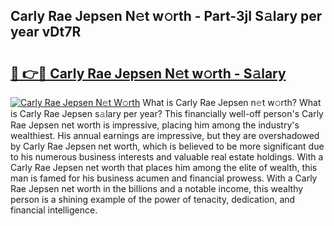 ## Carly Rae Jepsen N𝚎t w𝚘rth - Part-3jI S𝚊lary per year vDt7R

# <h2><a href="http://gc585t.nevu.top/?p=Carly+Rae+Jepsen">🔗 👉🔴 Carly Rae Jepsen N𝚎t w𝚘rth - S𝚊lary</a></h2>

[![Carly Rae Jepsen N𝚎t W𝚘rth](https://i.imgur.com/Oavwk0R.jpeg)](http://gc585t.nevu.top/?p=Carly+Rae+Jepsen)
What is Carly Rae Jepsen n𝚎t w𝚘rth? What is Carly Rae Jepsen s𝚊lary per year?
This financially well-off person's Carly Rae Jepsen net worth is impressive, placing him among the industry's wealthiest. His annual earnings are impressive, but they are overshadowed by Carly Rae Jepsen net worth, which is believed to be more significant due to his numerous business interests and valuable real estate holdings. With a Carly Rae Jepsen net worth that places him among the elite of wealth, this man is famed for his business acumen and financial prowess. With a Carly Rae Jepsen net worth in the billions and a notable income, this wealthy person is a shining example of the power of tenacity, dedication, and financial intelligence.
